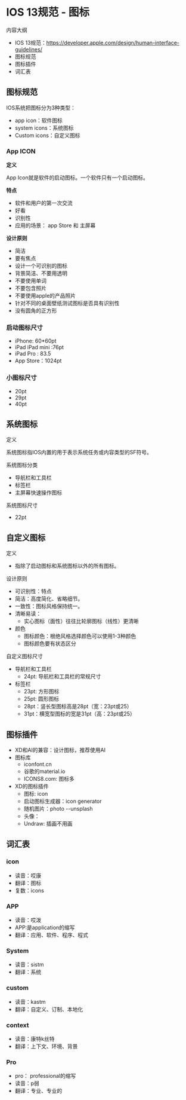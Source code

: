 # IOS 13规范 - 图标

内容大纲

- IOS 13规范：https://developer.apple.com/design/human-interface-guidelines/
- 图标规范
- 图标插件
- 词汇表



## 图标规范

IOS系统把图标分为3种类型：

- app icon：软件图标
- system icons：系统图标
- Custom icons：自定义图标

### App ICON

**定义**

App Icon就是软件的启动图标。一个软件只有一个启动图标。

**特点**

- 软件和用户的第一次交流
- 好看
- 识别性
- 应用的场景： app Store  和 主屏幕

**设计原则**

- 简洁
- 要有焦点
- 设计一个可识别的图标
- 背景简洁、不要用透明
- 不要使用单词
- 不要包含照片
- 不要使用apple的产品照片
- 针对不同的桌面壁纸测试图标是否具有识别性
- 没有圆角的正方形

### 启动图标尺寸

- iPhone: 60*60pt
- iPad iPad mini :76pt
- iPad Pro : 83.5
- App Store：1024pt

### 小图标尺寸

- 20pt
- 29pt
- 40pt

## 系统图标

定义

系统图标指IOS内置的用于表示系统任务或内容类型的SF符号。

系统图标分类

- 导航栏和工具栏
- 标签栏
- 主屏幕快速操作图标

系统图标尺寸

- 22pt

## 自定义图标

定义

- 指除了启动图标和系统图标以外的所有图标。

设计原则

- 可识别性：特点
- 简洁：高度简化、省略细节。
- 一致性：图标风格保持统一。
- 清晰易读：
  - 实心图标（面性）往往比轮廓图标（线性）更清晰
- 颜色
  - 图标颜色：根绝风格选择颜色可以使用1-3种颜色
  - 图标颜色要有状态区分

自定义图标尺寸

- 导航栏和工具栏
  - 24pt: 导航栏和工具栏的常规尺寸
- 标签栏
  - 23pt: 方形图标
  - 25pt: 圆形图标
  - 28pt：竖长型图标高是28pt（宽：23pt或25）
  - 31pt：横宽型图标的宽是31pt（高：23pt或25）

## 图标插件

- XD和AI的兼容：设计图标，推荐使用AI
- 图标库
  - iconfont.cn
  - 谷歌的material.io
  - ICONS8.com: 图标多
- XD的图标插件
  - 图标: icon
  - 启动图标生成器：icon generator
  - 随机图片：photo  --unsplash
  - 头像：
  - Undraw:  插画不用画

## 词汇表

### icon

- 读音：哎康
- 翻译：图标
- 复数：icons

### APP

- 读音：哎泼
- APP:是application的缩写
- 翻译：应用、软件、程序、程式

### System

- 读音：sistm
- 翻译：系统

### custom

- 读音：kastm
- 翻译：自定义、订制、本地化

### context

- 读音：康特k丝特
- 翻译：上下文、环境、背景

### Pro

- pro： professional的缩写
- 读音：p弱
- 翻译：专业、专业的












